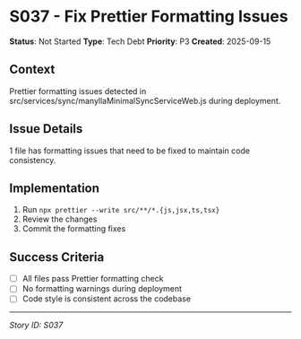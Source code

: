 # S037 - Fix Prettier Formatting Issues

**Status**: Not Started
**Type**: Tech Debt
**Priority**: P3
**Created**: 2025-09-15

## Context
Prettier formatting issues detected in src/services/sync/manyllaMinimalSyncServiceWeb.js during deployment.

## Issue Details
1 file has formatting issues that need to be fixed to maintain code consistency.

## Implementation
1. Run `npx prettier --write src/**/*.{js,jsx,ts,tsx}`
2. Review the changes
3. Commit the formatting fixes

## Success Criteria
- [ ] All files pass Prettier formatting check
- [ ] No formatting warnings during deployment
- [ ] Code style is consistent across the codebase

---
*Story ID: S037*